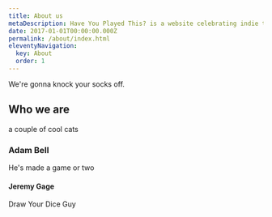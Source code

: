 ```yaml
---
title: About us
metaDescription: Have You Played This? is a website celebrating indie tabletop rpgs with videos, articles, podcasts, and more by Adam Bell and Jeremy Gage
date: 2017-01-01T00:00:00.000Z
permalink: /about/index.html
eleventyNavigation:
  key: About
  order: 1
---
```


We're gonna knock your socks off.

## Who we are

a couple of cool cats

### Adam Bell

He's made a game or two

#### Jeremy Gage

Draw Your Dice Guy